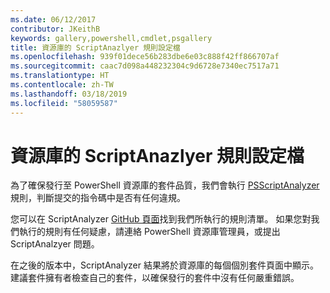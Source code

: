 ```yaml
---
ms.date: 06/12/2017
contributor: JKeithB
keywords: gallery,powershell,cmdlet,psgallery
title: 資源庫的 ScriptAnazlyer 規則設定檔
ms.openlocfilehash: 939f01dece56b283dbe6e03c888f42ff866707af
ms.sourcegitcommit: caac7d098a448232304c9d6728e7340ec7517a71
ms.translationtype: HT
ms.contentlocale: zh-TW
ms.lasthandoff: 03/18/2019
ms.locfileid: "58059587"
---
```

# <a name="scriptanalyzer-rule-profile-for-gallery"></a>資源庫的 ScriptAnazlyer 規則設定檔

為了確保發行至 PowerShell 資源庫的套件品質，我們會執行 [PSScriptAnalyzer](https://github.com/PowerShell/PSScriptAnalyzer) 規則，判斷提交的指令碼中是否有任何違規。

您可以在 ScriptAnalyzer [GitHub 頁面](https://github.com/PowerShell/PSScriptAnalyzer/blob/development/Engine/Settings/PSGallery.psd1)找到我們所執行的規則清單。
如果您對我們執行的規則有任何疑慮，請連絡 PowerShell 資源庫管理員，或提出 ScriptAnalzyer 問題。

在之後的版本中，ScriptAnalyzer 結果將於資源庫的每個個別套件頁面中顯示。 建議套件擁有者檢查自己的套件，以確保發行的套件中沒有任何嚴重錯誤。
